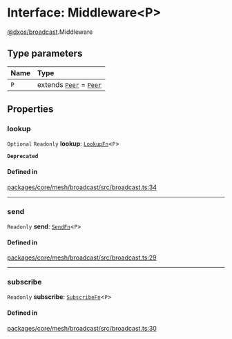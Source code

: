 # Interface: Middleware<P\>

[@dxos/broadcast](../modules/dxos_broadcast.md).Middleware

## Type parameters

| Name | Type |
| :------ | :------ |
| `P` | extends [`Peer`](dxos_broadcast.Peer.md) = [`Peer`](dxos_broadcast.Peer.md) |

## Properties

### lookup

 `Optional` `Readonly` **lookup**: [`LookupFn`](../types/dxos_broadcast.LookupFn.md)<`P`\>

**`Deprecated`**

#### Defined in

[packages/core/mesh/broadcast/src/broadcast.ts:34](https://github.com/dxos/dxos/blob/main/packages/core/mesh/broadcast/src/broadcast.ts#L34)

___

### send

 `Readonly` **send**: [`SendFn`](../types/dxos_broadcast.SendFn.md)<`P`\>

#### Defined in

[packages/core/mesh/broadcast/src/broadcast.ts:29](https://github.com/dxos/dxos/blob/main/packages/core/mesh/broadcast/src/broadcast.ts#L29)

___

### subscribe

 `Readonly` **subscribe**: [`SubscribeFn`](../types/dxos_broadcast.SubscribeFn.md)<`P`\>

#### Defined in

[packages/core/mesh/broadcast/src/broadcast.ts:30](https://github.com/dxos/dxos/blob/main/packages/core/mesh/broadcast/src/broadcast.ts#L30)
